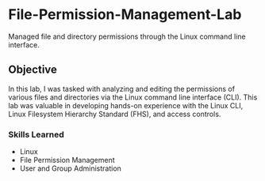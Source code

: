 # File-Permission-Management-Lab
Managed file and directory permissions through the Linux command line interface.

## Objective
In this lab, I was tasked with analyzing and editing the permissions of various files and directories via the Linux command line interface (CLI). This lab was valuable in developing hands-on experience with the Linux CLI, Linux Filesystem Hierarchy Standard (FHS), and access controls.

### Skills Learned
- Linux
- File Permission Management
- User and Group Administration
